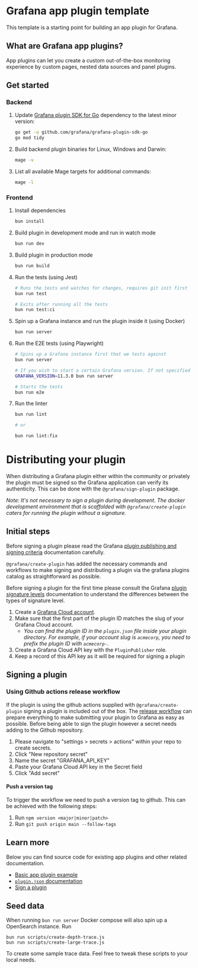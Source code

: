 # Grafana app plugin template

This template is a starting point for building an app plugin for Grafana.

## What are Grafana app plugins?

App plugins can let you create a custom out-of-the-box monitoring experience by custom pages, nested data sources and panel plugins.

## Get started

### Backend

1. Update [Grafana plugin SDK for Go](https://grafana.com/developers/plugin-tools/key-concepts/backend-plugins/grafana-plugin-sdk-for-go) dependency to the latest minor version:

   ```bash
   go get -u github.com/grafana/grafana-plugin-sdk-go
   go mod tidy
   ```

2. Build backend plugin binaries for Linux, Windows and Darwin:

   ```bash
   mage -v
   ```

3. List all available Mage targets for additional commands:

   ```bash
   mage -l
   ```

### Frontend

1. Install dependencies

   ```bash
   bun install
   ```

2. Build plugin in development mode and run in watch mode

   ```bash
   bun run dev
   ```

3. Build plugin in production mode

   ```bash
   bun run build
   ```

4. Run the tests (using Jest)

   ```bash
   # Runs the tests and watches for changes, requires git init first
   bun run test

   # Exits after running all the tests
   bun run test:ci
   ```

5. Spin up a Grafana instance and run the plugin inside it (using Docker)

   ```bash
   bun run server
   ```

6. Run the E2E tests (using Playwright)

   ```bash
   # Spins up a Grafana instance first that we tests against
   bun run server

   # If you wish to start a certain Grafana version. If not specified will use latest by default
   GRAFANA_VERSION=11.3.0 bun run server

   # Starts the tests
   bun run e2e
   ```

7. Run the linter

   ```bash
   bun run lint

   # or

   bun run lint:fix
   ```

# Distributing your plugin

When distributing a Grafana plugin either within the community or privately the plugin must be signed so the Grafana application can verify its authenticity. This can be done with the `@grafana/sign-plugin` package.

_Note: It's not necessary to sign a plugin during development. The docker development environment that is scaffolded with `@grafana/create-plugin` caters for running the plugin without a signature._

## Initial steps

Before signing a plugin please read the Grafana [plugin publishing and signing criteria](https://grafana.com/legal/plugins/#plugin-publishing-and-signing-criteria) documentation carefully.

`@grafana/create-plugin` has added the necessary commands and workflows to make signing and distributing a plugin via the grafana plugins catalog as straightforward as possible.

Before signing a plugin for the first time please consult the Grafana [plugin signature levels](https://grafana.com/legal/plugins/#what-are-the-different-classifications-of-plugins) documentation to understand the differences between the types of signature level.

1. Create a [Grafana Cloud account](https://grafana.com/signup).
2. Make sure that the first part of the plugin ID matches the slug of your Grafana Cloud account.
   - _You can find the plugin ID in the `plugin.json` file inside your plugin directory. For example, if your account slug is `acmecorp`, you need to prefix the plugin ID with `acmecorp-`._
3. Create a Grafana Cloud API key with the `PluginPublisher` role.
4. Keep a record of this API key as it will be required for signing a plugin

## Signing a plugin

### Using Github actions release workflow

If the plugin is using the github actions supplied with `@grafana/create-plugin` signing a plugin is included out of the box. The [release workflow](./.github/workflows/release.yml) can prepare everything to make submitting your plugin to Grafana as easy as possible. Before being able to sign the plugin however a secret needs adding to the Github repository.

1. Please navigate to "settings > secrets > actions" within your repo to create secrets.
2. Click "New repository secret"
3. Name the secret "GRAFANA_API_KEY"
4. Paste your Grafana Cloud API key in the Secret field
5. Click "Add secret"

#### Push a version tag

To trigger the workflow we need to push a version tag to github. This can be achieved with the following steps:

1. Run `npm version <major|minor|patch>`
2. Run `git push origin main --follow-tags`

## Learn more

Below you can find source code for existing app plugins and other related documentation.

- [Basic app plugin example](https://github.com/grafana/grafana-plugin-examples/tree/master/examples/app-basic#readme)
- [`plugin.json` documentation](https://grafana.com/developers/plugin-tools/reference/plugin-jsonplugin-json)
- [Sign a plugin](https://grafana.com/developers/plugin-tools/publish-a-plugin/sign-a-plugin)

## Seed data

When running `bun run server` Docker compose will also spin up a OpenSearch instance.
Run

```shell
bun run scripts/create-depth-trace.js
bun run scripts/create-large-trace.js
```

To create some sample trace data.
Feel free to tweak these scripts to your local needs.

